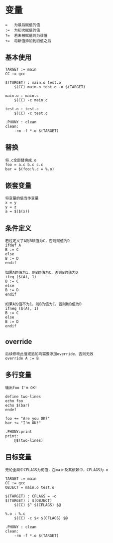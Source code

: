 # 变量

    =   为最后赋值的值
    :=  为初次赋值的值
    ?=  若未被赋值则为该值
    +=  将新值添加到旧值之后

## 基本使用

    TARGET := main
    CC := gcc

    $(TARGET) : main.o test.o
        $(CC) main.o test.o -o $(TARGET)

    main.o : main.c
        $(CC) -c main.c

    test.o : test.c
        $(CC) -c test.c

    .PHONY : clean
    clean:
        -rm -f *.o $(TARGET)

## 替换

    将.c全部替换成.o
    foo = a.c b.c c.c
    bar = $(foo:%.c = %.o)

## 嵌套变量

    将变量的值当作变量
    x = y
    y = z
    a = $($(x))

## 条件定义

    若过定义了A则B赋值为C，否则赋值为D
    ifdef A
    B := C
    else
    B := D
    endif

    如果A的值为1，则B的值为C，否则B的值为D
    ifeq ($(A), 1)
    B := C
    else
    B := D
    endif

    如果A的值不为1，则B的值为C，否则B的值为D
    ifneq ($(A), 1)
    B := C
    else
    B := D
    endif

## override

    后续修改此值或追加均需要添加override，否则无效
    override A := B

## 多行变量

    输出foo I'm OK!

    define two-lines
    echo foo
    echo $(bar)
    endef
    
    foo += "Are you OK?"
    bar += "I'm OK!"
    
    .PHONY:print
    print:
        @$(two-lines)

## 目标变量

    无论全局中CFLAGS为何值，在main及其依赖中，CFLAGS为-o

    TARGET := main
    CC := gcc
    OBJECT = main.o test.o

    $(TARGET) : CFLAGS = -o
    $(TARGET) : $(OBJECT)
        $(CC) $^ $(CFLAGS) $@

    %.o : %.c
        $(CC) -c $< $(CFLAGS) $@

    .PHONY : clean
    clean:
        -rm -f *.o $(TARGET)
